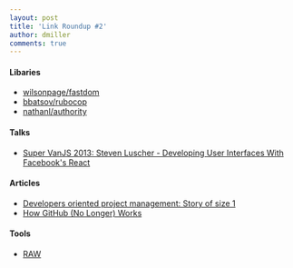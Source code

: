 ```yaml
---
layout: post
title: 'Link Roundup #2'
author: dmiller
comments: true
---
```


<!-- #REST#BEGIN -->

#### Libaries

* [wilsonpage/fastdom](https://github.com/wilsonpage/fastdom)
* [bbatsov/rubocop](https://github.com/bbatsov/rubocop)
* [nathanl/authority](https://github.com/nathanl/authority)

#### Talks

* [Super VanJS 2013: Steven Luscher - Developing User Interfaces With Facebook's React](http://www.youtube.com/watch?v=1OeXsL5mr4g)

#### Articles

* [Developers oriented project management: Story of size 1](http://blog.arkency.com/2013/09/story-of-size-1/)
* [How GitHub (No Longer) Works](http://zachholman.com/talk/how-github-no-longer-works/)

#### Tools

* [RAW](http://app.raw.densitydesign.org/#/)

<!-- #REST#END -->